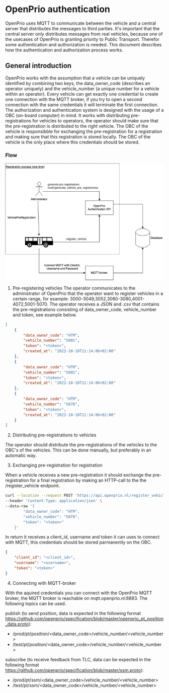 # OpenPrio authentication

OpenPrio uses MQTT to communicate between the vehicle and a central server that distributes the messages to third parties. It's important that the central server only distributes messages from real vehicles, because one of the usecases of OpenPrio is granting priority to Public Transport. Therefor some authentication and authorization is needed. This document describes how the authentication and authorization process works. 

## General introduction

OpenPrio works with the assumption that a vehicle can be uniquely identified by combining two keys, the data_owner_code (describes an operator uniquely) and the vehicle_number (a unique number for a vehicle within an operator). Every vehicle can get exactly one credential to create one connection with the MQTT broker, if you try to open a second connection with the same credentials it will terminate the first connection. The authorization and authentication system is designed with the usage of a OBC (on-board computer) in mind. It works with distributing pre-registrations for vehicles to operators, the operator should make sure that the pre-registration is distributed to the right vehicle. The OBC of the vehicle is responsibble for exchanging the pre-registration for a registration and making sure that this registration is stored locally. The OBC of the vehicle is the only place where this credentials should be stored. 

### Flow
![image description](docs/images/authentication_flow.png)

1. Pre-registering vehicles
The operator communicates to the administrator of OpenPrio that the operator want to register vehicles in a certain range, for example: 3000-3049,3052,3060-3080,4001-4072,5001-5070. The operator receives a JSON and .csv that contains the pre-registrations consisting of data_owner_code, vehicle_number and token, see example below.

```json
[
    {
        "data_owner_code": "HTM",
        "vehicle_number": "5001",
        "token": "<token>",
        "created_at": "2022-10-10T11:14:06+02:00"
    },
    {
        "data_owner_code": "HTM",
        "vehicle_number": "5002",
        "token": "<token>",
        "created_at": "2022-10-10T11:14:06+02:00"
    },
    {
        "data_owner_code": "HTM",
        "vehicle_number": "5070",
        "token": "<token>",
        "created_at": "2022-10-10T11:14:06+02:00"
    }
]
```

2. Distributing pre-registrations to vehicles

The operator should distribute the pre-registrations of the vehicles to the OBC's of the vehicles. This can be done manually, but preferably in an automatic way. 

3. Exchanging pre-registration for registration

When a vehicle receives a new pre-registration it should exchange the pre-registration for a final registration by making an HTTP-call to the the /register_vehicle endpoint. 

```bash
curl --location --request POST 'https://api.openprio.nl/register_vehicle' \
--header 'Content-Type: application/json' \
--data-raw '{
        "data_owner_code": "HTM",
        "vehicle_number": "5070",
        "token": "<token>"
    }'
```
In return it receives a client_id, username and token it can uses to connect with MQTT, this credentials should be stored parmanently on the OBC. 

```json
{
    "client_id": "<client_id>",
    "username": "<username>",
    "token": "<token>"
}
```

4. Connecting with MQTT-broker

With the aquired credentials you can connect with the OpenPrio MQTT broker, the MQTT broker is reachable on mqtt.openprio.nl:8883. The following topics can be used. 

publish (to send position, data is expected in the following format https://github.com/openprio/specification/blob/master/openprio_pt_position_data.proto):
- /prod/pt/position/<data_owner_code>/vehicle_number/<vehicle_number>
- /test/pt/position/<data_owner_code>/vehicle_number/<vehicle_number>

subscribe (to receive feedback from TLC, data can be expected in the following format https://github.com/openprio/specification/blob/master/ssm.proto):
- /prod/pt/ssm/<data_owner_code>/vehicle_number/<vehicle_number>
- /test/pt/ssm/<data_owner_code>/vehicle_number/<vehicle_number>




